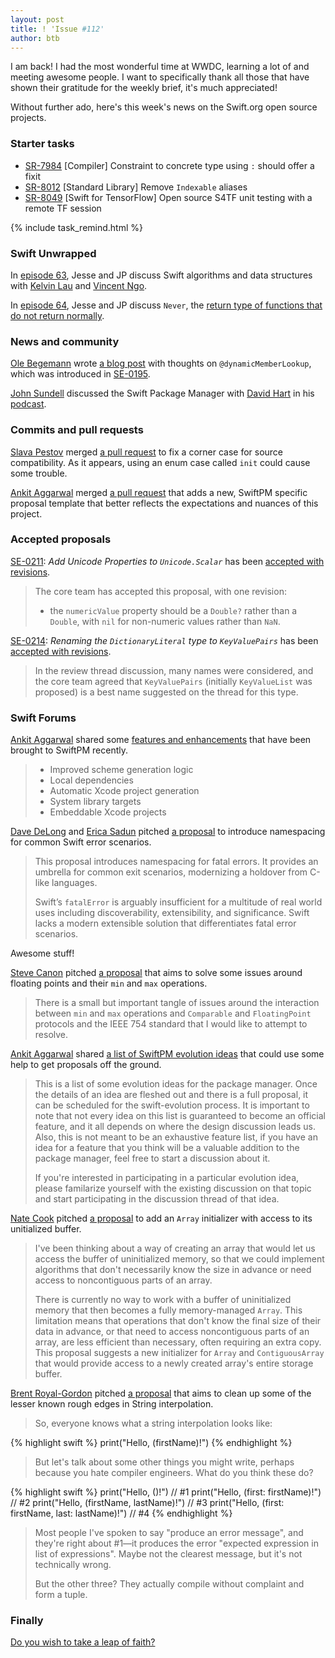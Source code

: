 ```yaml
---
layout: post
title: ! 'Issue #112'
author: btb
---
```


I am back! I had the most wonderful time at WWDC, learning a lot of and meeting awesome people.
I want to specifically thank all those that have shown their gratitude for the weekly brief, it's much appreciated!

Without further ado, here's this week's news on the Swift.org open source projects.

<!--excerpt-->

### Starter tasks

- [SR-7984](https://bugs.swift.org/browse/SR-7984) [Compiler] Constraint to concrete type using `:` should offer a fixit
- [SR-8012](https://bugs.swift.org/browse/SR-8012) [Standard Library] Remove `Indexable` aliases
- [SR-8049](https://bugs.swift.org/browse/SR-8049) [Swift for TensorFlow] Open source S4TF unit testing with a remote TF session

{% include task_remind.html %}

### Swift Unwrapped

In [episode 63](https://spec.fm/podcasts/swift-unwrapped/147483), Jesse and JP discuss Swift algorithms and data structures with [Kelvin Lau](https://twitter.com/KelvinlauKl) and [Vincent Ngo](https://twitter.com/VincentNgo2).

In [episode 64](https://spec.fm/podcasts/swift-unwrapped/160151), Jesse and JP discuss `Never`, the [return type of functions that do not return normally](https://developer.apple.com/documentation/swift/never).

### News and community

[Ole Begemann](https://twitter.com/olebegemann) wrote [a blog post](https://oleb.net/blog/2018/06/dynamic-member-lookup/) with thoughts on `@dynamicMemberLookup`, which was introduced in [SE-0195](https://github.com/apple/swift-evolution/blob/master/proposals/0195-dynamic-member-lookup.md).

[John Sundell](https://twitter.com/johnsundell) discussed the Swift Package Manager with [David Hart](https://twitter.com/dhartbit) in his [podcast](https://www.swiftbysundell.com/podcast/26).

### Commits and pull requests

[Slava Pestov](https://github.com/slavapestov) merged [a pull request](https://github.com/apple/swift/pull/17227) to fix a corner case for source compatibility. As it appears, using an enum case called `init` could cause some trouble.

[Ankit Aggarwal](https://twitter.com/aciidb0mb3r/) merged [a pull request](https://github.com/apple/swift-evolution/pull/828) that adds a new, SwiftPM specific proposal template that better reflects the expectations and nuances of this project.

### Accepted proposals

[SE-0211](https://github.com/apple/swift-evolution/blob/master/proposals/0211-unicode-scalar-properties.md): *Add Unicode Properties to `Unicode.Scalar`* has been [accepted with revisions](https://forums.swift.org/t/accepted-se-0211-add-unicode-properties-to-unicode-scalar/13857/1).

> The core team has accepted this proposal, with one revision:
>
> - the `numericValue` property should be a `Double?` rather than a `Double`, with `nil` for non-numeric values rather than `NaN`.

[SE-0214](https://github.com/apple/swift-evolution/blob/master/proposals/0214-DictionaryLiteral.md): *Renaming the `DictionaryLiteral` type to `KeyValuePairs`* has been [accepted with revisions](https://forums.swift.org/t/accepted-with-revision-se-0214-renaming-the-dictionaryliteral-type-to-keyvaluepairs/13661).

> In the review thread discussion, many names were considered, and the core team agreed that `KeyValuePairs` (initially `KeyValueList` was proposed) is a best name suggested on the thread for this type.

### Swift Forums

[Ankit Aggarwal](https://twitter.com/aciidb0mb3r/) shared some [features and enhancements](https://forums.swift.org/t/recent-swiftpm-features-and-enhancements/13807) that have been brought to SwiftPM recently.

> - Improved scheme generation logic
> - Local dependencies
> - Automatic Xcode project generation
> - System library targets
> - Embeddable Xcode projects

[Dave DeLong](https://twitter.com/davedelong) and [Erica Sadun](https://twitter.com/ericasadun) pitched [a proposal](https://forums.swift.org/t/introducing-namespacing-for-common-swift-error-scenarios/10773) to introduce namespacing for common Swift error scenarios.

> This proposal introduces namespacing for fatal errors. It provides an umbrella for common exit scenarios, modernizing a holdover from C-like languages.
>
> Swift’s `fatalError` is arguably insufficient for a multitude of real world uses including discoverability, extensibility, and significance. Swift lacks a modern extensible solution that differentiates fatal error scenarios. 

Awesome stuff!

[Steve Canon](https://forums.swift.org/u/scanon/summary) pitched [a proposal](https://forums.swift.org/t/comparable-and-floatingpoint/13931) that aims to solve some issues around floating points and their `min` and `max` operations.

> There is a small but important tangle of issues around the interaction between `min` and `max` operations and `Comparable` and `FloatingPoint` protocols and the IEEE 754 standard that I would like to attempt to resolve.

[Ankit Aggarwal](https://twitter.com/aciidb0mb3r/) shared [a list of SwiftPM evolution ideas](https://forums.swift.org/t/swift-package-manager-evolution-ideas/13940) that could use some help to get proposals off the ground.

> This is a list of some evolution ideas for the package manager. Once the details of an idea are fleshed out and there is a full proposal, it can be scheduled for the swift-evolution process. It is important to note that not every idea on this list is guaranteed to become an official feature, and it all depends on where the design discussion leads us. Also, this is not meant to be an exhaustive feature list, if you have an idea for a feature that you think will be a valuable addition to the package manager, feel free to start a discussion about it.
>
> If you're interested in participating in a particular evolution idea, please familarize yourself with the existing discussion on that topic and start participating in the discussion thread of that idea.

[Nate Cook](https://twitter.com/nnnnnnnn) pitched [a proposal](https://forums.swift.org/t/array-initializer-with-access-to-uninitialized-buffer/13689) to add an `Array` initializer with access to its unitialized buffer.

> I've been thinking about a way of creating an array that would let us access the buffer of uninitialized memory, so that we could implement algorithms that don't necessarily know the size in advance or need access to noncontiguous parts of an array.
>
> There is currently no way to work with a buffer of uninitialized memory that then becomes a fully memory-managed `Array`. This limitation means that operations that don't know the final size of their data in advance, or that need to access noncontiguous parts of an array, are less efficient than necessary, often requiring an extra copy. This proposal suggests a new initializer for `Array` and `ContiguousArray` that would provide access to a newly created array's entire storage buffer.

[Brent Royal-Gordon](https://twitter.com/brentdax) pitched [a proposal](https://forums.swift.org/t/pitch-deprecate-strange-interpolations-in-swift-4-2/13694) that aims to clean up some of the lesser known rough edges in String interpolation.

> So, everyone knows what a string interpolation looks like:

{% highlight swift %}
print("Hello, \(firstName)!")
{% endhighlight %}

> But let's talk about some other things you might write, perhaps because you hate compiler engineers. What do you think these do?

{% highlight swift %}
print("Hello, \()!")                                    // #1
print("Hello, \(first: firstName)!")                    // #2
print("Hello, \(firstName, lastName)!")                 // #3
print("Hello, \(first: firstName, last: lastName)!")    // #4
{% endhighlight %}

> Most people I've spoken to say "produce an error message", and they're right about #1—it produces the error "expected expression in list of expressions". Maybe not the clearest message, but it's not technically wrong.
>
> But the other three? They actually compile without complaint and form a tuple.

### Finally

[Do you wish to take a leap of faith?](https://twitter.com/slava_pestov/status/1010043445203701760)
